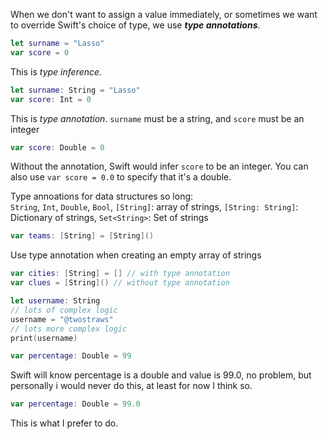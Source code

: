 When we don't want to assign a value immediately, or sometimes we want to override Swift's choice of type, we use ***type annotations***.

```Swift
let surname = "Lasso"
var score = 0
```
This is *type inference*. 
```Swift
let surname: String = "Lasso"
var score: Int = 0
```
This is *type annotation*. `surname` must be a string, and `score` must be an integer

```Swift
var score: Double = 0
```
Without the annotation, Swift would infer `score` to be an integer. You can also use `var score = 0.0` to specify that it's a double.

Type annoations for data structures so long:  
`String`, `Int`, `Double`, `Bool`, `[String]`: array of strings, `[String: String]`: Dictionary of strings, `Set<String>`: Set of strings

```Swift
var teams: [String] = [String]()
```
Use type annotation when creating an empty array of strings


```Swift
var cities: [String] = [] // with type annotation
var clues = [String]() // without type annotation
```


```Swift
let username: String
// lots of complex logic
username = "@twostraws"
// lots more complex logic
print(username)
```


```Swift
var percentage: Double = 99
```
Swift will know percentage is a double and value is 99.0, no problem, but personally i would never do this, at least for now I think so.  
```Swift
var percentage: Double = 99.0
```
This is what I prefer to do.